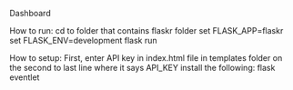 Dashboard

How to run:
cd to folder that contains flaskr folder
set FLASK_APP=flaskr
set FLASK_ENV=development
flask run

How to setup:
First, enter API key in index.html file in templates folder on the second to last line where it says API_KEY
install the following:
flask
eventlet

